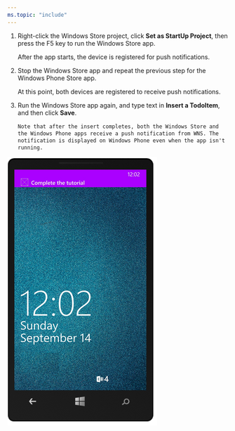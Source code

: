 ```yaml
---
ms.topic: "include"
---
```

1. Right-click the Windows Store project, click **Set as StartUp Project**, then press the F5 key to run the Windows Store app.

    After the app starts, the device is registered for push notifications.
2. Stop the Windows Store app and repeat the previous step for the Windows Phone Store app.

    At this point, both devices are registered to receive push notifications.
3. Run the Windows Store app again, and type text in **Insert a TodoItem**, and then click **Save**.

       Note that after the insert completes, both the Windows Store and the Windows Phone apps receive a push notification from WNS. The notification is displayed on Windows Phone even when the app isn't running.

![](./media/app-service-mobile-windows-universal-test-push/mobile-quickstart-push5-wp8.png)

